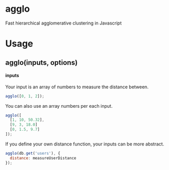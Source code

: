 # agglo
Fast hierarchical agglomerative clustering in Javascript

# Usage

## agglo(inputs, options)

#### inputs

Your input is an array of numbers to measure the distance between.

```javascript
agglo([0, 1, 2]);
```

You can also use an array numbers per each input.

```javascript
agglo([
  [1, 10, 50.32],
  [9, 3, 18.0]
  [0, 1.5, 9.7]
]);
```

If you define your own distance function, your inputs can be more abstract.

```javascript
agglo(db.get('users'), {
  distance: measureUserDistance
});
```

